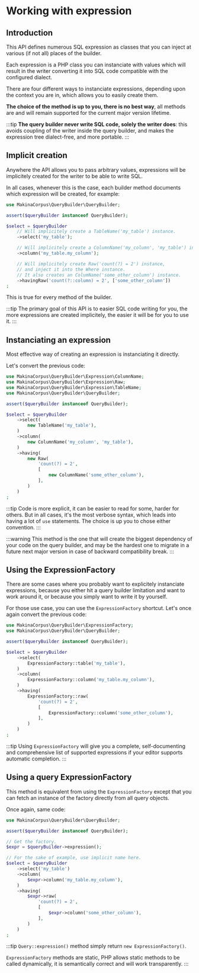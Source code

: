 # Working with expression

## Introduction

This API defines numerous SQL expression as classes that you can inject at
various (if not all) places of the builder.

Each expression is a PHP class you can instanciate with values
which will result in the writer converting it into SQL code compatible with
the configured dialect.

There are four different ways to instanciate expressions, depending upon
the context you are in, which allows you to easily create them.

**The choice of the method is up to you, there is no best way**, all methods
are and will remain supported for the current major version lifetime.

:::tip
**The query builder never write SQL code, solely the writer does**: this
avoids coupling of the writer inside the query builder, and makes the
expression tree dialect-free, and more portable.
:::

## Implicit creation

Anywhere the API allows you to pass arbitrary values, expressions will
be implicitely created for the writer to be able to write SQL.

In all cases, whenever this is the case, each builder method documents
which expression will be created, for example:

```php
use MakinaCorpus\QueryBuilder\QueryBuilder;

assert($queryBuilder instanceof QueryBuilder);

$select = $queryBuilder
    // Will implicitely create a TableName('my_table') instance.
    ->select('my_table');

    // Will implicitely create a ColumnName('my_column', 'my_table') instance.
    ->column('my_table.my_column');

    // Will implicitely create Raw('count(?) = 2') instance,
    // and inject it into the Where instance.
    // It also creates an ColumName('some_other_column') instance.
    ->havingRaw('count(?::column) = 2', ['some_other_column'])
;
```

This is true for every method of the builder.

:::tip
The primary goal of this API is to easier SQL code writing for you, the more
expressions are created implicitely, the easier it will be for you to use
it.
:::

## Instanciating an expression

Most effective way of creating an expression is instanciating it directly.

Let's convert the previous code:

```php
use MakinaCorpus\QueryBuilder\Expression\ColumnName;
use MakinaCorpus\QueryBuilder\Expression\Raw;
use MakinaCorpus\QueryBuilder\Expression\TableName;
use MakinaCorpus\QueryBuilder\QueryBuilder;

assert($queryBuilder instanceof QueryBuilder);

$select = $queryBuilder
    ->select(
        new TableName('my_table'),
    )
    ->column(
        new ColumnName('my_column', 'my_table'),
    )
    ->having(
        new Raw(
            'count(?) = 2',
            [
                new ColumnName('some_other_column'),
            ],
        )
    )
;
```

:::tip
Code is more explicit, it can be easier to read for some, harder for others.
But in all cases, it's the most verbose syntax, which leads into having a lot
of `use` statements. The choice is up you to chose either convention.
:::

:::warning
This method is the one that will create the biggest dependency of your code
on the query builder, and may be the hardest one to migrate in a future next
major version in case of backward compatibility break.
:::

## Using the ExpressionFactory

There are some cases where you probably want to explicitely instanciate
expressions, because you either hit a query builder limitation and want to
work around it, or because you simply want to write it by yourself.

For those use case, you can use the `ExpressionFactory` shortcut. Let's
once again convert the previous code:

```php
use MakinaCorpus\QueryBuilder\ExpressionFactory;
use MakinaCorpus\QueryBuilder\QueryBuilder;

assert($queryBuilder instanceof QueryBuilder);

$select = $queryBuilder
    ->select(
        ExpressionFactory::table('my_table'),
    )
    ->column(
        ExpressionFactory::column('my_table.my_column'),
    )
    ->having(
        ExpressionFactory::raw(
            'count(?) = 2',
            [
                ExpressionFactory::column('some_other_column'),
            ],
        )
    )
;
```

:::tip
Using `ExpressionFactory` will give you a complete, self-documenting and
comprehensive list of supported expressions if your editor supports
automatic completion.
:::

## Using a query ExpressionFactory

This method is equivalent from using the `ExpressionFactory` except that
you can fetch an instance of the factory directly from all query objects.

Once again, same code:

```php
use MakinaCorpus\QueryBuilder\QueryBuilder;

assert($queryBuilder instanceof QueryBuilder);

// Get the factory.
$expr = $queryBuilder->expression();

// For the sake of example, use implicit name here.
$select = $queryBuilder
    ->select('my_table')
    ->column(
        $expr->column('my_table.my_column'),
    )
    ->having(
        $expr->raw(
            'count(?) = 2',
            [
                $expr->column('some_other_column'),
            ],
        )
    )
;
```

:::tip
`Query::expression()` method simply return `new ExpressionFactory()`.

`ExpressionFactory` methods are static, PHP allows static methods to be
called dynamically, it is semantically correct and will work transparently.
:::
